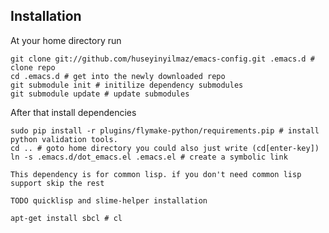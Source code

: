 Installation
------------

At your home directory run

    git clone git://github.com/huseyinyilmaz/emacs-config.git .emacs.d # clone repo
    cd .emacs.d # get into the newly downloaded repo
    git submodule init # initilize dependency submodules
    git submodule update # update submodules

After that install dependencies

    sudo pip install -r plugins/flymake-python/requirements.pip # install python validation tools.
    cd .. # goto home directory you could also just write (cd[enter-key])
    ln -s .emacs.d/dot_emacs.el .emacs.el # create a symbolic link

    This dependency is for common lisp. if you don't need common lisp support skip the rest

    TODO quicklisp and slime-helper installation
    
    apt-get install sbcl # cl

